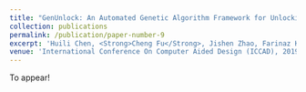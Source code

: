 ```yaml
---
title: "GenUnlock: An Automated Genetic Algorithm Framework for Unlocking Logic Encryption"
collection: publications
permalink: /publication/paper-number-9
excerpt: 'Huili Chen, <Strong>Cheng Fu</Strong>, Jishen Zhao, Farinaz Koushanfar'
venue: 'International Conference On Computer Aided Design (ICCAD), 2019'
---
```

<!-- This paper is about the number 2. The number 3 is left for future work.
 -->

To appear!

<!-- [Download paper here](https://arxiv.org/abs/1810.02068) -->

<!-- Recommended citation: Your Name, You. (2010). "Paper Title Number 2." <i>Journal 1</i>. 1(2). -->